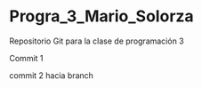 # Progra_3_Mario_Solorza
Repositorio Git para la clase de programación 3

Commit 1

commit 2 hacia branch
